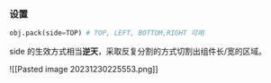 
### 设置

```python
obj.pack(side=TOP) # TOP, LEFT, BOTTOM,RIGHT 可用
```

side 的生效方式相当**逆天**，采取反复分割的方式切割出组件长/宽的区域。

![[Pasted image 20231230225553.png]]

